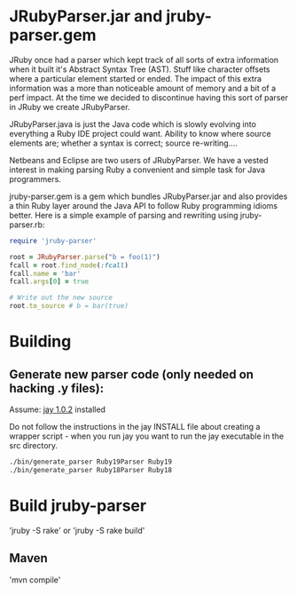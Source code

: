 # JRubyParser.jar and jruby-parser.gem

JRuby once had a parser which kept track of all sorts of extra information when it built it's Abstract Syntax Tree (AST).  Stuff like character offsets where a particular element started or ended.  The impact of this extra information was a more than noticeable amount of memory and a bit of a perf impact.  At the time we decided to discontinue having this sort of parser in JRuby we create JRubyParser.

JRubyParser.java is just the Java code which is slowly evolving into everything a Ruby IDE project could want.  Ability to know where source elements are; whether a syntax is correct; source re-writing....

Netbeans and Eclipse are two users of JRubyParser.  We have a vested interest in making parsing Ruby a convenient and simple task for Java programmers.

jruby-parser.gem is a gem which bundles JRubyParser.jar and also provides a thin Ruby layer around the Java API to follow Ruby programming idioms better.  Here is a simple example of parsing and rewriting using jruby-parser.rb:

```ruby
require 'jruby-parser'

root = JRubyParser.parse("b = foo(1)")
fcall = root.find_node(:fcall)
fcall.name = 'bar'
fcall.args[0] = true

# Write out the new source 
root.to_source # b = bar(true)
```

# Building

## Generate new parser code (only needed on hacking .y files):

Assume: [jay 1.0.2](https://github.com/jruby/jay) installed

Do not follow the instructions in the jay INSTALL file about creating a wrapper script - when you run jay you want to run the jay executable in the src directory.

```sh
./bin/generate_parser Ruby19Parser Ruby19
./bin/generate_parser Ruby18Parser Ruby18
```

# Build jruby-parser

'jruby -S rake' or 'jruby -S rake build'

## Maven

'mvn compile'
